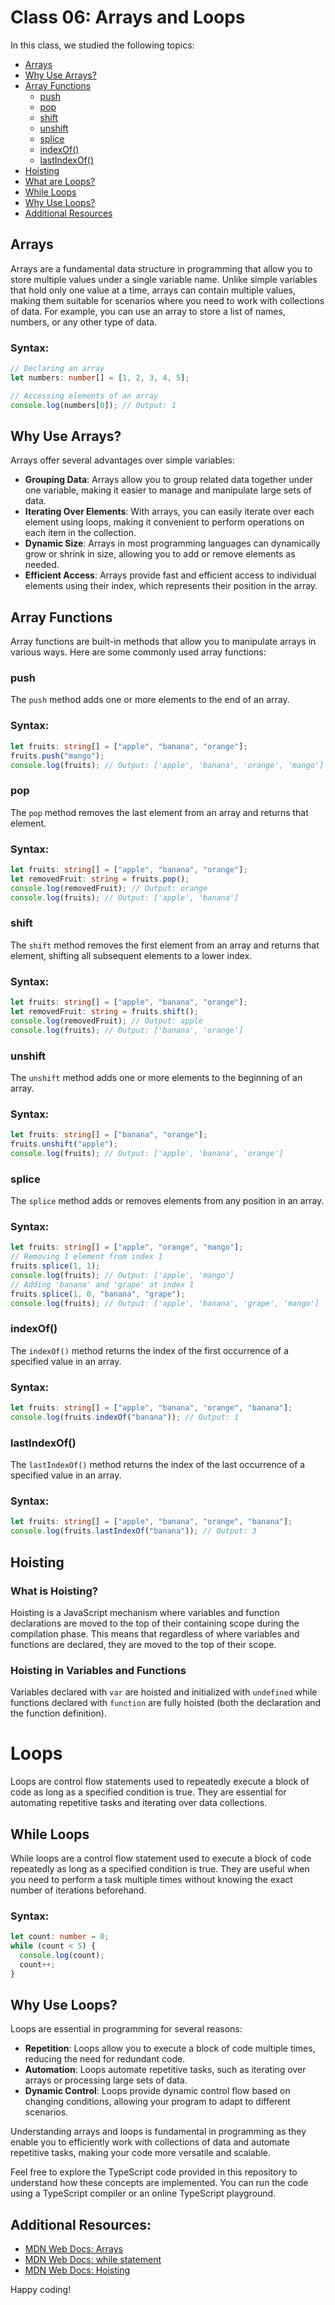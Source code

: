 # Class 06: Arrays and Loops

In this class, we studied the following topics:

- [Arrays](#arrays)
- [Why Use Arrays?](#why-use-arrays)
- [Array Functions](#array-functions)
  - [push](#push)
  - [pop](#pop)
  - [shift](#shift)
  - [unshift](#unshift)
  - [splice](#splice)
  - [indexOf()](#indexof)
  - [lastIndexOf()](#lastindexof)
- [Hoisting](#hoisting)
- [What are Loops?](#loops)
- [While Loops](#while-loops)
- [Why Use Loops?](#why-use-loops)
- [Additional Resources](#additional-resources)

## Arrays

Arrays are a fundamental data structure in programming that allow you to store multiple values under a single variable name. Unlike simple variables that hold only one value at a time, arrays can contain multiple values, making them suitable for scenarios where you need to work with collections of data. For example, you can use an array to store a list of names, numbers, or any other type of data.

### Syntax:

```typescript
// Declaring an array
let numbers: number[] = [1, 2, 3, 4, 5];

// Accessing elements of an array
console.log(numbers[0]); // Output: 1
```

## Why Use Arrays?

Arrays offer several advantages over simple variables:

- **Grouping Data**: Arrays allow you to group related data together under one variable, making it easier to manage and manipulate large sets of data.
- **Iterating Over Elements**: With arrays, you can easily iterate over each element using loops, making it convenient to perform operations on each item in the collection.
- **Dynamic Size**: Arrays in most programming languages can dynamically grow or shrink in size, allowing you to add or remove elements as needed.
- **Efficient Access**: Arrays provide fast and efficient access to individual elements using their index, which represents their position in the array.

## Array Functions

Array functions are built-in methods that allow you to manipulate arrays in various ways. Here are some commonly used array functions:

### push

The `push` method adds one or more elements to the end of an array.

### Syntax:

```typescript
let fruits: string[] = ["apple", "banana", "orange"];
fruits.push("mango");
console.log(fruits); // Output: ['apple', 'banana', 'orange', 'mango']
```

### pop

The `pop` method removes the last element from an array and returns that element.

### Syntax:

```typescript
let fruits: string[] = ["apple", "banana", "orange"];
let removedFruit: string = fruits.pop();
console.log(removedFruit); // Output: orange
console.log(fruits); // Output: ['apple', 'banana']
```

### shift

The `shift` method removes the first element from an array and returns that element, shifting all subsequent elements to a lower index.

### Syntax:

```typescript
let fruits: string[] = ["apple", "banana", "orange"];
let removedFruit: string = fruits.shift();
console.log(removedFruit); // Output: apple
console.log(fruits); // Output: ['banana', 'orange']
```

### unshift

The `unshift` method adds one or more elements to the beginning of an array.

### Syntax:

```typescript
let fruits: string[] = ["banana", "orange"];
fruits.unshift("apple");
console.log(fruits); // Output: ['apple', 'banana', 'orange']
```

### splice

The `splice` method adds or removes elements from any position in an array.

### Syntax:

```typescript
let fruits: string[] = ["apple", "orange", "mango"];
// Removing 1 element from index 1
fruits.splice(1, 1);
console.log(fruits); // Output: ['apple', 'mango']
// Adding 'banana' and 'grape' at index 1
fruits.splice(1, 0, "banana", "grape");
console.log(fruits); // Output: ['apple', 'banana', 'grape', 'mango']
```

### indexOf()

The `indexOf()` method returns the index of the first occurrence of a specified value in an array.

### Syntax:

```typescript
let fruits: string[] = ["apple", "banana", "orange", "banana"];
console.log(fruits.indexOf("banana")); // Output: 1
```

### lastIndexOf()

The `lastIndexOf()` method returns the index of the last occurrence of a specified value in an array.

### Syntax:

```typescript
let fruits: string[] = ["apple", "banana", "orange", "banana"];
console.log(fruits.lastIndexOf("banana")); // Output: 3
```

## Hoisting

### What is Hoisting?

Hoisting is a JavaScript mechanism where variables and function declarations are moved to the top of their containing scope during the compilation phase. This means that regardless of where variables and functions are declared, they are moved to the top of their scope.

### Hoisting in Variables and Functions

Variables declared with `var` are hoisted and initialized with `undefined` while functions declared with `function` are fully hoisted (both the declaration and the function definition).

# Loops

Loops are control flow statements used to repeatedly execute a block of code as long as a specified condition is true. They are essential for automating repetitive tasks and iterating over data collections.

## While Loops

While loops are a control flow statement used to execute a block of code repeatedly as long as a specified condition is true. They are useful when you need to perform a task multiple times without knowing the exact number of iterations beforehand.

### Syntax:

```typescript
let count: number = 0;
while (count < 5) {
  console.log(count);
  count++;
}
```

## Why Use Loops?

Loops are essential in programming for several reasons:

- **Repetition**: Loops allow you to execute a block of code multiple times, reducing the need for redundant code.
- **Automation**: Loops automate repetitive tasks, such as iterating over arrays or processing large sets of data.
- **Dynamic Control**: Loops provide dynamic control flow based on changing conditions, allowing your program to adapt to different scenarios.

Understanding arrays and loops is fundamental in programming as they enable you to efficiently work with collections of data and automate repetitive tasks, making your code more versatile and scalable.

Feel free to explore the TypeScript code provided in this repository to understand how these concepts are implemented. You can run the code using a TypeScript compiler or an online TypeScript playground.

## Additional Resources:

- [MDN Web Docs: Arrays](https://developer.mozilla.org/en-US/docs/Web/JavaScript/Reference/Global_Objects/Array)
- [MDN Web Docs: while statement](https://developer.mozilla.org/en-US/docs/Web/JavaScript/Reference/Statements/while)
- [MDN Web Docs: Hoisting](https://developer.mozilla.org/en-US/docs/Glossary/Hoisting)

Happy coding!
